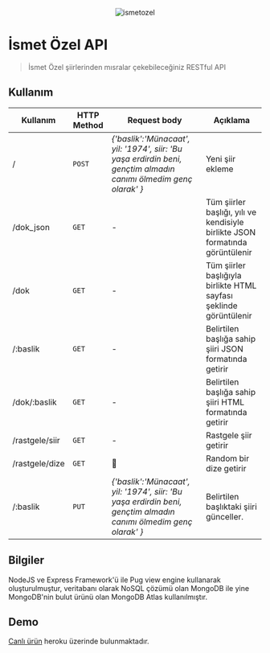 <p align="center">
  <img src="https://github.com/kerimkaan/ozel/blob/master/public/images/ozelavatar.png?raw=true" alt="ismetozel" title="İsmet Özel">
</p>

# İsmet Özel API

> İsmet Özel şiirlerinden mısralar çekebileceğiniz RESTful API

## Kullanım

| Kullanım | HTTP Method | Request body | Açıklama |
|--------------|-------------|--------------------------------------------------------------------------------------------------------------|-------------------------------------------------------------------------------|
| / | `POST` | *{'baslik':'Münacaat', yil: '1974', siir: 'Bu yaşa erdirdin beni, gençtim almadın canımı ölmedim genç olarak' }* | Yeni şiir ekleme |
| /dok_json | `GET` | - | Tüm şiirler başlığı, yılı ve kendisiyle birlikte JSON formatında görüntülenir |
| /dok | `GET` | - | Tüm şiirler başlığıyla birlikte HTML sayfası şeklinde görüntülenir |
| /:baslik | `GET` | - | Belirtilen başlığa sahip şiiri JSON formatında getirir |
| /dok/:baslik | `GET` | - | Belirtilen başlığa sahip şiiri HTML formatında getirir |
| /rastgele/siir | `GET` | - | Rastgele şiir getirir |
| /rastgele/dize | `GET` | :construction: | Random bir dize getirir |
| /:baslik | `PUT` | *{'baslik':'Münacaat', yil: '1974', siir: 'Bu yaşa erdirdin beni, gençtim almadın canımı ölmedim genç olarak' }* | Belirtilen başlıktaki şiiri günceller. |

## Bilgiler

NodeJS ve Express Framework'ü ile Pug view engine kullanarak oluşturulmuştur, veritabanı olarak NoSQL çözümü olan MongoDB ile yine MongoDB'nin bulut ürünü olan MongoDB Atlas kullanılmıştır.

## Demo

[Canlı ürün](https://ismetozel.herokuapp.com) heroku üzerinde bulunmaktadır.
